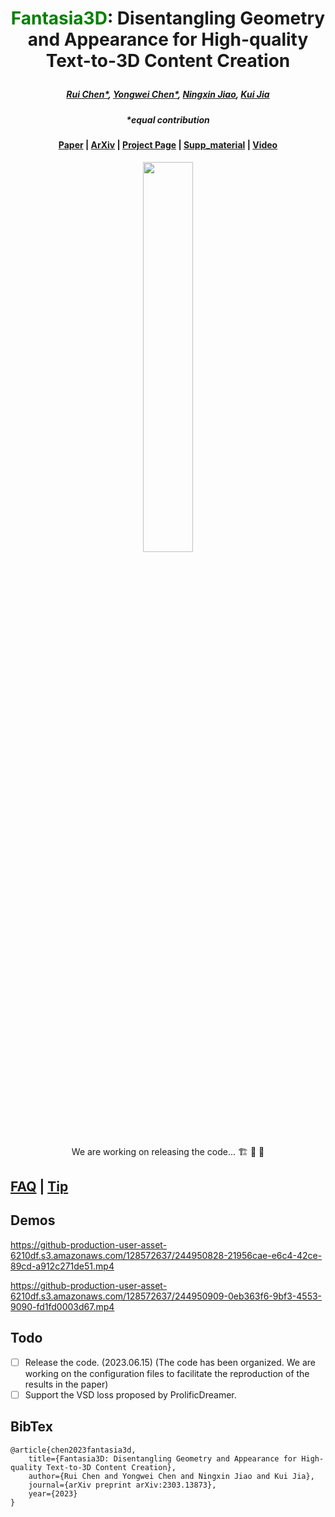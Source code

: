  # <p align="center"> <font color=#008000>Fantasia3D</font>: Disentangling Geometry and Appearance for High-quality Text-to-3D Content Creation </p>

 #####  <p align="center"> [Rui Chen*](https://aruichen.github.io/), [Yongwei Chen*](https://cyw-3d.github.io/), [Ningxin Jiao](https://ningxinj.github.io/), [Kui Jia](http://kuijia.site/)</p>
 ##### <p align="center"> *equal contribution
 
#### <p align="center">[Paper](https://fantasia3d.github.io/assets/Fantasia3D.pdf) | [ArXiv](http://arxiv.org/abs/2303.13873) | [Project Page](https://fantasia3d.github.io/) | [Supp_material](https://fantasia3d.github.io/assets/supp_materials.pdf) | [Video](https://www.youtube.com/watch?v=Xbzl4HzFiNo)</p>



<p align="center">
  <img width="40%" src="https://github.com/Gorilla-Lab-SCUT/Fantasia3D/blob/main/assets/head_figure.jpg"/>
</p>

<p align="center"> We are working on releasing the code... 🏗️ 🚧 🔨</p>

## [FAQ](assets/FAQ.md) | [Tip](assets/Tip.md)

## Demos

https://github-production-user-asset-6210df.s3.amazonaws.com/128572637/244950828-21956cae-e6c4-42ce-89cd-a912c271de51.mp4

https://github-production-user-asset-6210df.s3.amazonaws.com/128572637/244950909-0eb363f6-9bf3-4553-9090-fd1fd0003d67.mp4

## Todo

- [ ] Release the code. (2023.06.15) (The code has been organized. We are working on the configuration files to facilitate the reproduction of the results in the paper)
- [ ] Support the VSD loss proposed by ProlificDreamer.

## BibTex
```
@article{chen2023fantasia3d,
    title={Fantasia3D: Disentangling Geometry and Appearance for High-quality Text-to-3D Content Creation},
    author={Rui Chen and Yongwei Chen and Ningxin Jiao and Kui Jia},
    journal={arXiv preprint arXiv:2303.13873},
    year={2023}
}
```